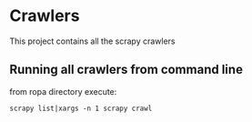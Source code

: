 # Crawlers

This project contains all the scrapy crawlers

## Running all crawlers from command line
from ropa directory execute:
```
scrapy list|xargs -n 1 scrapy crawl
```